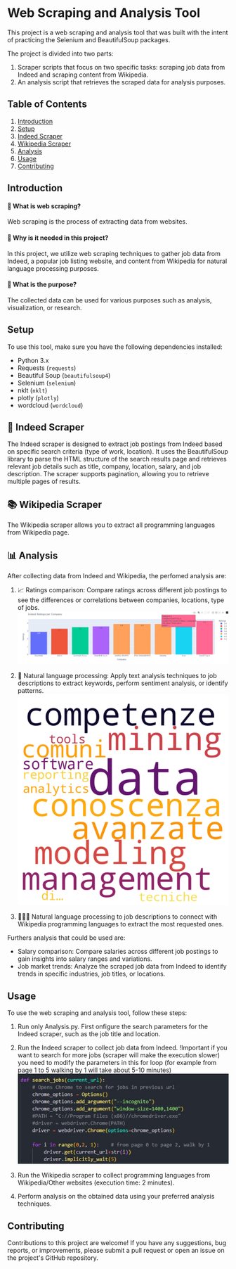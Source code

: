 # Web Scraping and Analysis Tool

This project is a web scraping and analysis tool that was built with the intent of practicing the Selenium and BeautifulSoup packages.

The project is divided into two parts:

1. Scraper scripts that focus on two specific tasks: scraping job data from Indeed and scraping content from Wikipedia.
2. An analysis script that retrieves the scraped data for analysis purposes.

## Table of Contents
1. [Introduction](#introduction)
2. [Setup](#setup)
3. [Indeed Scraper](#indeed-scraper)
4. [Wikipedia Scraper](#wikipedia-scraper)
5. [Analysis](#analysis)
6. [Usage](#usage)
7. [Contributing](#contributing)
<!-- 8. [License](#license) -->

## Introduction

#### 🔻 What is web scraping? 

Web scraping is the process of extracting data from websites.

#### 🔻 Why is it needed in this project?

In this project, we utilize web scraping techniques to gather job data from Indeed, a popular job listing website, and content from Wikipedia for natural language processing purposes.

#### 🚩 What is the purpose?

The collected data can be used for various purposes such as analysis, visualization, or research.


## Setup
To use this tool, make sure you have the following dependencies installed:
- Python 3.x
- Requests (`requests`)
- Beautiful Soup (`beautifulsoup4`)
- Selenium (`selenium`)
- nklt (`nklt`)
- plotly (`plotly`)
- wordcloud (`wordcloud`)

## 💼 Indeed Scraper
The Indeed scraper is designed to extract job postings from Indeed based on specific search criteria (type of work, location).
 It uses the BeautifulSoup library to parse the HTML structure of the search results page and retrieves relevant job details such as title, company, location, salary, and job description. The scraper supports pagination, allowing you to retrieve multiple pages of results.

## 📚 Wikipedia Scraper
The Wikipedia scraper allows you to extract all programming languages from Wikipedia page. 

## 📊 Analysis
After collecting data from Indeed and Wikipedia, the perfomed analysis are:

1. 📈 Ratings comparison: Compare ratings across different job postings to see the differences or correlations between companies, locations, type of jobs.
![plot](./img/barchart_ratings_milan.jpg)

2. 💬 Natural language processing: Apply text analysis techniques to job descriptions to extract keywords, perform sentiment analysis, or identify patterns.
![word](./img/wordcloud_milan.png)

3. 👩🏻‍💻 Natural language processing to job descriptions to connect with Wikipedia programming languages to extract the most requested ones.

Furthers analysis that could be used are:
- Salary comparison: Compare salaries across different job postings to gain insights into salary ranges and variations.
- Job market trends: Analyze the scraped job data from Indeed to identify trends in specific industries, job titles, or locations.

## Usage
To use the web scraping and analysis tool, follow these steps:

1. Run only Analysis.py. First onfigure the search parameters for the Indeed scraper, such as the job title and location.

2. Run the Indeed scraper to collect job data from Indeed.
    !Important if you want to search for more jobs (scraper will make the execution slower) you need to modify the parameters in this for loop (for example from page 1 to 5 walking by 1 will take about 5-10 minutes)
    ![word](./img/search_more_jobs.jpg)

3. Run the Wikipedia scraper to collect programming languages from Wikipedia/Other websites (execution time: 2 minutes).

4. Perform analysis on the obtained data using your preferred analysis techniques.

## Contributing
Contributions to this project are welcome! If you have any suggestions, bug reports, or improvements, please submit a pull request or open an issue on the project's GitHub repository.

<!-- ## License
This project is licensed under the [MIT License](LICENSE). Feel free to use and modify the code for your own purposes. -->
